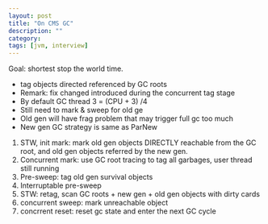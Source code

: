 ```yaml
---
layout: post
title: "On CMS GC"
description: ""
category: 
tags: [jvm, interview]
---
```


Goal:  shortest stop the world time.

* tag objects directed referenced by GC roots
* Remark: fix changed introduced during the concurrent tag stage
* By default GC thread 3 = (CPU + 3) /4
* Still need to mark & sweep for old ge
* Old gen will have frag problem that may trigger full gc too much
* New gen GC strategy is same as ParNew

1. STW, init mark: mark old gen objects DIRECTLY reachable from the GC root, and old gen objects referred by the new gen.
2. Concurrent mark: use GC root tracing to tag all garbages, user thread still running
3. Pre-sweep: tag old gen survival objects
4. Interruptable pre-sweep
5. STW: retag, scan GC roots + new gen + old gen objects with dirty cards
6. concurrent sweep: mark unreachable object
7. concrrent reset: reset gc state and enter the next GC cycle
